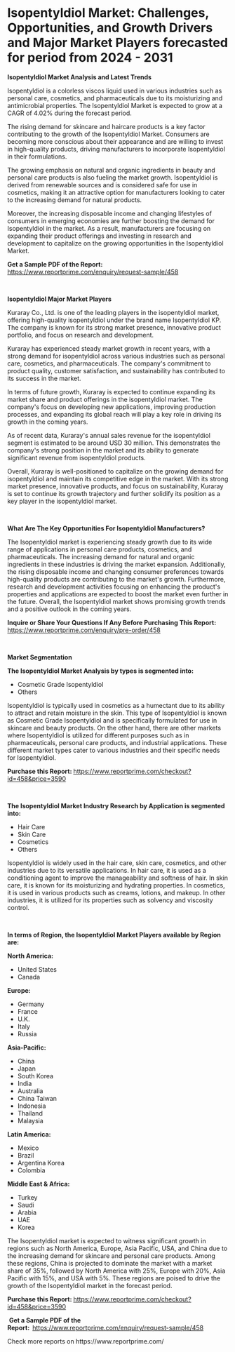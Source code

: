 <p><h1>Isopentyldiol Market: Challenges, Opportunities, and Growth Drivers and Major Market Players forecasted for period from 2024 - 2031</h1></p><p><strong>Isopentyldiol Market Analysis and Latest Trends</strong></p>
<p><p>Isopentyldiol is a colorless viscos liquid used in various industries such as personal care, cosmetics, and pharmaceuticals due to its moisturizing and antimicrobial properties. The Isopentyldiol Market is expected to grow at a CAGR of 4.02% during the forecast period.</p><p>The rising demand for skincare and haircare products is a key factor contributing to the growth of the Isopentyldiol Market. Consumers are becoming more conscious about their appearance and are willing to invest in high-quality products, driving manufacturers to incorporate Isopentyldiol in their formulations.</p><p>The growing emphasis on natural and organic ingredients in beauty and personal care products is also fueling the market growth. Isopentyldiol is derived from renewable sources and is considered safe for use in cosmetics, making it an attractive option for manufacturers looking to cater to the increasing demand for natural products.</p><p>Moreover, the increasing disposable income and changing lifestyles of consumers in emerging economies are further boosting the demand for Isopentyldiol in the market. As a result, manufacturers are focusing on expanding their product offerings and investing in research and development to capitalize on the growing opportunities in the Isopentyldiol Market.</p></p>
<p><strong>Get a Sample PDF of the Report:&nbsp;</strong> <a href="https://www.reportprime.com/enquiry/request-sample/458">https://www.reportprime.com/enquiry/request-sample/458</a></p>
<p>&nbsp;</p>
<p><strong>Isopentyldiol Major Market Players</strong></p>
<p><p>Kuraray Co., Ltd. is one of the leading players in the isopentyldiol market, offering high-quality isopentyldiol under the brand name Isopentyldiol KP. The company is known for its strong market presence, innovative product portfolio, and focus on research and development.</p><p>Kuraray has experienced steady market growth in recent years, with a strong demand for isopentyldiol across various industries such as personal care, cosmetics, and pharmaceuticals. The company's commitment to product quality, customer satisfaction, and sustainability has contributed to its success in the market.</p><p>In terms of future growth, Kuraray is expected to continue expanding its market share and product offerings in the isopentyldiol market. The company's focus on developing new applications, improving production processes, and expanding its global reach will play a key role in driving its growth in the coming years.</p><p>As of recent data, Kuraray's annual sales revenue for the isopentyldiol segment is estimated to be around USD 30 million. This demonstrates the company's strong position in the market and its ability to generate significant revenue from isopentyldiol products.</p><p>Overall, Kuraray is well-positioned to capitalize on the growing demand for isopentyldiol and maintain its competitive edge in the market. With its strong market presence, innovative products, and focus on sustainability, Kuraray is set to continue its growth trajectory and further solidify its position as a key player in the isopentyldiol market.</p></p>
<p>&nbsp;</p>
<p><strong>What Are The Key Opportunities For Isopentyldiol Manufacturers?</strong></p>
<p><p>The Isopentyldiol market is experiencing steady growth due to its wide range of applications in personal care products, cosmetics, and pharmaceuticals. The increasing demand for natural and organic ingredients in these industries is driving the market expansion. Additionally, the rising disposable income and changing consumer preferences towards high-quality products are contributing to the market's growth. Furthermore, research and development activities focusing on enhancing the product's properties and applications are expected to boost the market even further in the future. Overall, the Isopentyldiol market shows promising growth trends and a positive outlook in the coming years.</p></p>
<p><strong>Inquire or Share Your Questions If Any Before Purchasing This Report:</strong> <a href="https://www.reportprime.com/enquiry/pre-order/458">https://www.reportprime.com/enquiry/pre-order/458</a></p>
<p>&nbsp;</p>
<p><strong>Market Segmentation</strong></p>
<p><strong>The Isopentyldiol Market Analysis by types is segmented into:</strong></p>
<p><ul><li>Cosmetic Grade Isopentyldiol</li><li>Others</li></ul></p>
<p><p>Isopentyldiol is typically used in cosmetics as a humectant due to its ability to attract and retain moisture in the skin. This type of Isopentyldiol is known as Cosmetic Grade Isopentyldiol and is specifically formulated for use in skincare and beauty products. On the other hand, there are other markets where Isopentyldiol is utilized for different purposes such as in pharmaceuticals, personal care products, and industrial applications. These different market types cater to various industries and their specific needs for Isopentyldiol.</p></p>
<p><strong>Purchase this Report:&nbsp;</strong><a href="https://www.reportprime.com/checkout?id=458&price=3590">https://www.reportprime.com/checkout?id=458&price=3590</a></p>
<p>&nbsp;</p>
<p><strong>The Isopentyldiol Market Industry Research by Application is segmented into:</strong></p>
<p><ul><li>Hair Care</li><li>Skin Care</li><li>Cosmetics</li><li>Others</li></ul></p>
<p><p>Isopentyldiol is widely used in the hair care, skin care, cosmetics, and other industries due to its versatile applications. In hair care, it is used as a conditioning agent to improve the manageability and softness of hair. In skin care, it is known for its moisturizing and hydrating properties. In cosmetics, it is used in various products such as creams, lotions, and makeup. In other industries, it is utilized for its properties such as solvency and viscosity control.</p></p>
<p>&nbsp;</p>
<p><strong>In terms of Region, the Isopentyldiol Market Players available by Region are:</strong></p>
<p>
    <p> <strong> North America: </strong>
        <ul>
            <li>United States</li>
            <li>Canada</li>
        </ul>
        </p> 
    <p> <strong> Europe: </strong>
        <ul>
            <li>Germany</li>
            <li>France</li>
            <li>U.K.</li>
            <li>Italy</li>
            <li>Russia</li>
        </ul>
        </p> 
    <p> <strong> Asia-Pacific: </strong>
        <ul>
            <li>China</li>
            <li>Japan</li>
            <li>South Korea</li>
            <li>India</li>
            <li>Australia</li>
            <li>China Taiwan</li>
            <li>Indonesia</li>
            <li>Thailand</li>
            <li>Malaysia</li>
        </ul>
        </p> 
    <p> <strong> Latin America: </strong>
        <ul>
            <li>Mexico</li>
            <li>Brazil</li>
            <li>Argentina Korea</li>
            <li>Colombia</li>
        </ul>
        </p> 
    <p> <strong> Middle East & Africa: </strong>
        <ul>
            <li>Turkey</li>
            <li>Saudi</li>
            <li>Arabia</li>
            <li>UAE</li>
            <li>Korea</li>
        </ul>
    </p>
    </p>
<p><p>The Isopentyldiol market is expected to witness significant growth in regions such as North America, Europe, Asia Pacific, USA, and China due to the increasing demand for skincare and personal care products. Among these regions, China is projected to dominate the market with a market share of 35%, followed by North America with 25%, Europe with 20%, Asia Pacific with 15%, and USA with 5%. These regions are poised to drive the growth of the Isopentyldiol market in the forecast period.</p></p>
<p><strong>Purchase this Report: </strong><a href="https://www.reportprime.com/checkout?id=458&price=3590">https://www.reportprime.com/checkout?id=458&price=3590</a></p>
<p>&nbsp;<strong>Get a Sample PDF of the Report:&nbsp;&nbsp;</strong><a href="https://www.reportprime.com/enquiry/request-sample/458">https://www.reportprime.com/enquiry/request-sample/458</a></p>
<p><strong></strong></p>
<p>Check more reports on https://www.reportprime.com/</p>